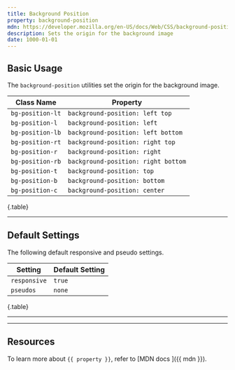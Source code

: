```yaml
---
title: Background Position
property: background-position
mdn: https://developer.mozilla.org/en-US/docs/Web/CSS/background-position
description: Sets the origin for the background image
date: 1000-01-01
---
```


## Basic Usage

The `background-position` utilities set the origin for the background image.

| Class Name       | Property                            |
| ---------------- | ----------------------------------- |
| `bg-position-lt` | `background-position: left top`     |
| `bg-position-l`  | `background-position: left`         |
| `bg-position-lb` | `background-position: left bottom`  |
| `bg-position-rt` | `background-position: right top`    |
| `bg-position-r`  | `background-position: right`        |
| `bg-position-rb` | `background-position: right bottom` |
| `bg-position-t`  | `background-position: top`          |
| `bg-position-b`  | `background-position: bottom`       |
| `bg-position-c`  | `background-position: center`       |

{.table}

---

## Default Settings

The following default responsive and pseudo settings.

| Setting      | Default Setting |
| ------------ | --------------- |
| `responsive` | `true`          |
| `pseudos`    | `none`          |

{.table}

---

---

## Resources

To learn more about `{{ property }}`, refer to [MDN docs <i class="far fa-external-link ml-6"></i>]({{ mdn }}).
